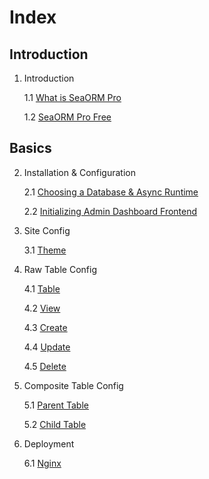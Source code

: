 # Index

## Introduction

1. Introduction

    1.1 [What is SeaORM Pro](01-introduction/01-sea-orm-pro.md)

    1.2 [SeaORM Pro Free](01-introduction/02-sea-orm-pro-free.md)

## Basics

2. Installation & Configuration

    2.1 [Choosing a Database & Async Runtime](02-install-and-config/01-database.md)

    2.2 [Initializing Admin Dashboard Frontend](02-install-and-config/02-frontend.md)

3. Site Config

    3.1 [Theme](03-site-config/01-theme.md)

4. Raw Table Config

    4.1 [Table](04-raw-table-config/01-table.md)

    4.2 [View](04-raw-table-config/02-view.md)

    4.3 [Create](04-raw-table-config/03-create.md)

    4.4 [Update](04-raw-table-config/04-update.md)

    4.5 [Delete](04-raw-table-config/05-delete.md)

5. Composite Table Config

    5.1 [Parent Table](05-composite-table-config/01-parent-table.md)

    5.2 [Child Table](05-composite-table-config/02-child-table.md)

6. Deployment

    6.1 [Nginx](06-deployment/01-nginx.md)
